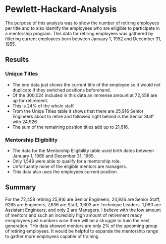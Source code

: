 # Pewlett-Hackard-Analysis
The purpose of this analysis was to show the number of retiring employees per title and to also identify the employees who are eliigible to participate in a mentorship program. This data for retiring employees was gathered by filtering current employees born between January 1, 1952 and December 31, 1955.

## Results
### Unique Titles
- The end data just shows the current title of the employee so it would not duplicate if they switched positions beforehand.
-  Of the 300,024 included in this data an immense amount at 72,458 are up for retirement.
- This is 24% of the whole staff.
- From the Uniqe Titles table it shows that there are 25,916 Senior Engineers about to retire and followed right behind is the Senior Staff with 24,926.
- The sum of the remaining position titles add up to 21,616.

### Mentorship Eligibility
- The data for the Mentorship Eligibility table used birth dates between January 1, 1965 and December 31, 1965.
- Only 1,549 were able to qualify for a mentorship role.
- Unfortuantly none of the eligible mentors are managers.
- This data also uses the employees current position.


## Summary
For the 72,458 retiring 25,916 are Senior Engineers, 24,926 are Senior Staff, 9285 are Engineers, 7,636 are Staff, 3,603 are Technique Leaders, 1,090 are Assistant Engineers, and only 2 are Managers.
I believe with the low amount of mentors and such an incredibly high amount of retirement ready emnployees just numbers wise there will be a struggle to train the next generation. THe data showed mentors are only 2% of the upcoming group of retiring employees. It would be helpful to expande the mentorship range to gather more employees capable of training.
